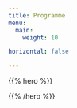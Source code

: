 ```yaml
---
title: Programme
menu:
  main:
    weight: 10

horizontal: false

---
```



{{% hero %}}

<!--
<a class="btn primary btn-lg" href="/schedule/schedule.ics">
    <svg class="icon icon-calendar"><use xlink:href="#calendar"></use></svg> ICal
</a>
-->

<!-- TODO: filter and search -->
{{% /hero %}}
